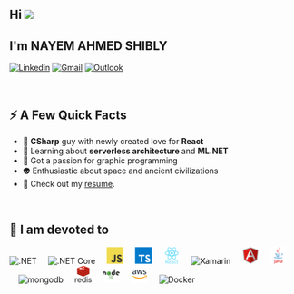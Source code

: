 ## Hi <a href="https://www.gautamkrishnar.com/"><img src="https://media.giphy.com/media/hvRJCLFzcasrR4ia7z/giphy.gif" width="25px"></a> 
## I'm NAYEM AHMED SHIBLY


[![Linkedin](https://img.shields.io/badge/-LinkedIn-blue?style=flat&logo=Linkedin&logoColor=white)](https://www.linkedin.com/in/nayem-ahmed-shibly/)
[![Gmail](https://img.shields.io/badge/-Gmail-c14438?style=flat&logo=Gmail&logoColor=white)](mailto:siblee77@gmail.com)
[![Outlook](https://img.shields.io/badge/-Outlook-0078D4?style=flat&logo=Microsoft-Outlook&logoColor=white)](mailto:siblee77@outlook.com)

&nbsp;

<h2>⚡️ A Few Quick Facts</h2>
<ul>
<li>🔭 <strong>CSharp</strong> guy with newly created love for <strong>React</strong> </li>
<li>🧐 Learning about <strong>serverless architecture </strong> and <strong>ML.NET</strong></li>
<li>💖 Got a passion for graphic programming</li>
<li>👽 Enthusiastic about space and ancient civilizations</li> 
<li>📙 Check out my <a href="https://ahmedshibly.github.io/resume/">resume</a>.</li>
</ul>

&nbsp;

<h2>🚀 I am devoted to</h2>
<p align="left">
<img src="https://cdn.worldvectorlogo.com/logos/dot-net-core-7.svg" alt=".NET" width="30" height="30" />
&nbsp;&nbsp;&nbsp;
<img src="https://upload.wikimedia.org/wikipedia/commons/thumb/a/a3/.NET_Logo.svg/800px-.NET_Logo.svg.png" alt=".NET Core" width="30" height="30" />
&nbsp;&nbsp;&nbsp;
<img src="https://raw.githubusercontent.com/devicons/devicon/master/icons/javascript/javascript-original.svg" alt="javascript" width="30" height="30" />
&nbsp;&nbsp;&nbsp;
<img src="https://raw.githubusercontent.com/devicons/devicon/master/icons/typescript/typescript-original.svg" alt="typescript" width="30" height="30" />
&nbsp;&nbsp;&nbsp;
<img src="https://raw.githubusercontent.com/devicons/devicon/master/icons/react/react-original-wordmark.svg" alt="react" width="30" height="30" />
&nbsp;&nbsp;&nbsp;
<img src="https://upload.wikimedia.org/wikipedia/commons/f/f2/Xamarin-logo.svg" alt="Xamarin" width="30" height="30" />  
&nbsp;&nbsp;&nbsp;
<img src="https://raw.githubusercontent.com/devicons/devicon/master/icons/angularjs/angularjs-original.svg" alt="angular-js" width="30" height="30" />
&nbsp;&nbsp;&nbsp;
<img src="https://raw.githubusercontent.com/devicons/devicon/master/icons/java/java-original-wordmark.svg" alt="java" width="30" height="30" />
&nbsp;&nbsp;&nbsp;
<img src="https://cdn.worldvectorlogo.com/logos/mongodb-icon-1.svg" alt="mongodb" width="30" height="30" />
&nbsp;&nbsp;&nbsp;
<img src="https://raw.githubusercontent.com/devicons/devicon/master/icons/redis/redis-original-wordmark.svg" alt="redis" width="30" height="30" />
&nbsp;&nbsp;&nbsp;
<img src="https://raw.githubusercontent.com/devicons/devicon/master/icons/nodejs/nodejs-original-wordmark.svg" alt="nodejs" width="30" height="30" />
&nbsp;&nbsp;&nbsp;
<img src="https://raw.githubusercontent.com/github/explore/80688e429a7d4ef2fca1e82350fe8e3517d3494d/topics/aws/aws.png" alt="aws" width="30" height="30" />
&nbsp;&nbsp;&nbsp;
<img src="https://cdn.worldvectorlogo.com/logos/docker-3.svg" alt="Docker" width="30" height="30" />

</p>

&nbsp;



